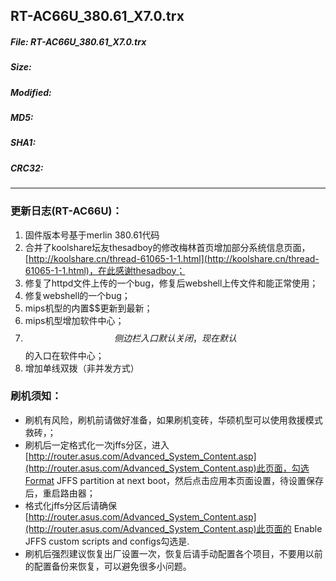 ## RT-AC66U_380.61_X7.0.trx
#### 
 
##### File: RT-AC66U_380.61_X7.0.trx
##### Size: 
##### Modified: 
##### MD5: 
##### SHA1: 
##### CRC32: 

* * *

### 更新日志(RT-AC66U)：
1. 固件版本号基于merlin 380.61代码
2. 合并了koolshare坛友thesadboy的修改梅林首页增加部分系统信息页面，[http://koolshare.cn/thread-61065-1-1.html](http://koolshare.cn/thread-61065-1-1.html)，在此感谢thesadboy；
3. 修复了httpd文件上传的一个bug，修复后webshell上传文件和能正常使用；
4. 修复webshell的一个bug；
5. mips机型的内置$$更新到最新；
6. mips机型增加软件中心；
7. $$侧边栏入口默认关闭，现在默认$$的入口在软件中心；
8. 增加单线双拨（非并发方式）

### 刷机须知：
* 刷机有风险，刷机前请做好准备，如果刷机变砖，华硕机型可以使用救援模式救砖，；
* 刷机后一定格式化一次jffs分区，进入[http://router.asus.com/Advanced_System_Content.asp](http://router.asus.com/Advanced_System_Content.asp)此页面，勾选Format JFFS partition at next boot，然后点击应用本页面设置，待设置保存后，重启路由器；
* 格式化jffs分区后请确保[http://router.asus.com/Advanced_System_Content.asp](http://router.asus.com/Advanced_System_Content.asp)此页面的 Enable JFFS custom scripts and configs勾选是.
* 刷机后强烈建议恢复出厂设置一次，恢复后请手动配置各个项目，不要用以前的配置备份来恢复，可以避免很多小问题。

